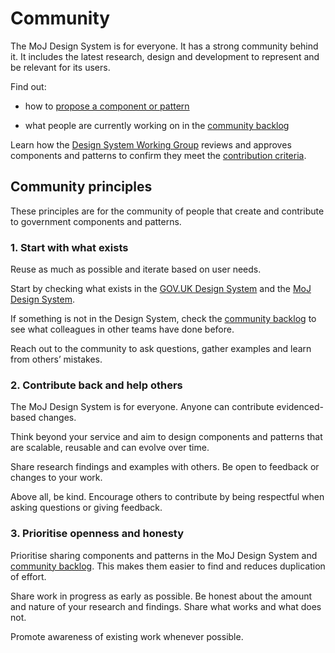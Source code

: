 # Community

The MoJ Design System is for everyone. It has a strong community behind it. It includes the latest research, design and development to represent and be relevant for its users.

Find out:

- how to [propose a component or pattern](/community/propose-a-component-or-pattern/)
<!-- - how to [develop a component or pattern](/community/develop-a-component-or-pattern) -->
- what people are currently working on in the [community backlog](/community/backlog/)

Learn how the [Design System Working Group](/community/design-system-working-group/) reviews and approves components and patterns to confirm they meet the [contribution criteria](/community/contribution-criteria/).

## Community principles

These principles are for the community of people that create and contribute to government components and patterns.

### 1. Start with what exists

Reuse as much as possible and iterate based on user needs.

Start by checking what exists in the [GOV.UK Design System](https://gov.uk/design-system) and the [MoJ Design System](/).

If something is not in the Design System, check the [community backlog](/community/backlog/) to see what colleagues in other teams have done before.

Reach out to the community to ask questions, gather examples and learn from others’ mistakes.

### 2. Contribute back and help others

The MoJ Design System is for everyone. Anyone can contribute evidenced-based changes.

Think beyond your service and aim to design components and patterns that are scalable, reusable and can evolve over time.

Share research findings and examples with others. Be open to feedback or changes to your work.

Above all, be kind. Encourage others to contribute by being respectful when asking questions or giving feedback.

### 3. Prioritise openness and honesty

Prioritise sharing components and patterns in the MoJ Design System and [community backlog](/community/backlog/). This makes them easier to find and reduces duplication of effort.

Share work in progress as early as possible. Be honest about the amount and nature of your research and findings. Share what works and what does not.

Promote awareness of existing work whenever possible.